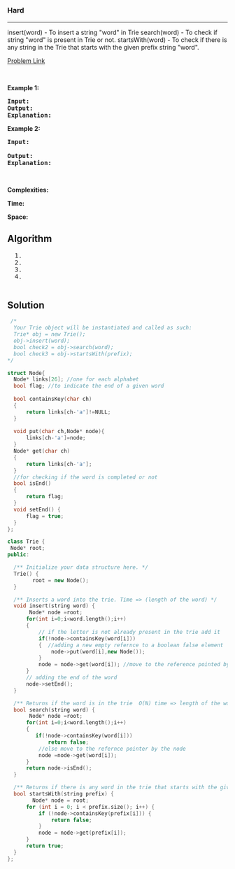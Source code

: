 <h2></h2>
<h3>Hard</h3><hr>
<div><p>
  insert(word) - To insert a string "word" in Trie
search(word) - To check if string "word" is present in Trie or not.
startsWith(word) - To check if there is any string in the Trie that starts with the given prefix string "word".

 
</p>


[Problem Link](https://www.codingninjas.com/codestudio/problems/implement-trie_631356?utm_source=youtube&utm_medium=affiliate&utm_campaign=striver_tries_videos&leftPanelTab=0)

<p>&nbsp;</p>
<p><strong>Example 1:</strong></p>

      
 
<pre><strong>Input:</strong>
<strong>Output:</strong> 
<strong>Explanation:</strong> 
</pre>

<p><strong>Example 2:</strong></p>

<pre><strong>Input:</strong> 
     
<strong>Output:</strong> 
<strong>Explanation:</strong> 
</pre>

<p>&nbsp;</p>
<p><strong>Complexities:</strong></p>
<strong>Time:</strong> 
  
<strong>Space:</strong> 
  <h2> Algorithm </h2>
 <pre>
  1. 
  2.
  3. 
  4. 
  </pre>
  <h2> Solution </h2>
  
  ``` c++ 
   /*
    Your Trie object will be instantiated and called as such:
    Trie* obj = new Trie();
    obj->insert(word);
    bool check2 = obj->search(word);
    bool check3 = obj->startsWith(prefix);
 */

struct Node{
    Node* links[26]; //one for each alphabet
    bool flag; //to indicate the end of a given word
    
    bool containsKey(char ch)
    {
        return links[ch-'a']!=NULL;
    }
    
    void put(char ch,Node* node){
        links[ch-'a']=node;
    }
    Node* get(char ch)
    {
        return links[ch-'a'];
    }
    //for checking if the word is completed or not
    bool isEnd()
    {
        return flag;
    }
    void setEnd() {
        flag = true;
    }
};

class Trie {
   Node* root;
public:

    /** Initialize your data structure here. */
    Trie() {
          root = new Node();
    }

    /** Inserts a word into the trie. Time => (length of the word) */
    void insert(string word) {
         Node* node =root;
        for(int i=0;i<word.length();i++)
        {
            // if the letter is not already present in the trie add it
            if(!node->containsKey(word[i]))
            {  //adding a new empty refernce to a boolean false element
                node->put(word[i],new Node());
            }
            node = node->get(word[i]); //move to the reference pointed by the letter
        }
        // adding the end of the word
        node->setEnd();
    }

    /** Returns if the word is in the trie  O(N) time => length of the world. */
    bool search(string word) {
         Node* node =root;
        for(int i=0;i<word.length();i++)
        {
           if(!node->containsKey(word[i]))
               return false;
            //else move to the refernce pointer by the node
            node =node->get(word[i]); 
        }
        return node->isEnd();
    }

    /** Returns if there is any word in the trie that starts with the given prefix. */
    bool startsWith(string prefix) {
          Node* node = root;
        for (int i = 0; i < prefix.size(); i++) {
            if (!node->containsKey(prefix[i])) {
                return false;
            }
            node = node->get(prefix[i]);
        }
        return true;
    }
};
  ```
</div>
